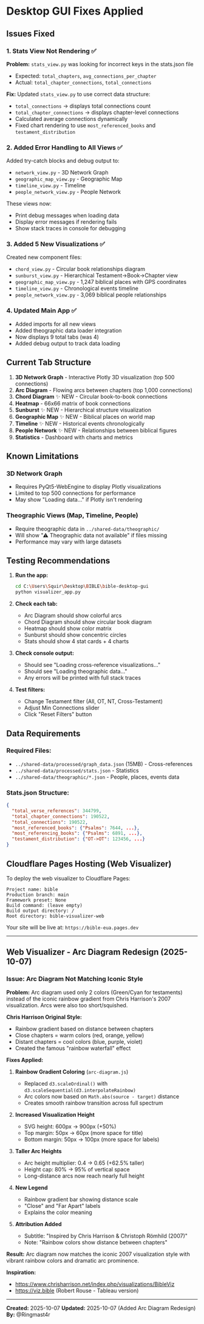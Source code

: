 # Desktop GUI Fixes Applied

## Issues Fixed

### 1. Stats View Not Rendering ✅
**Problem:** `stats_view.py` was looking for incorrect keys in the stats.json file
- Expected: `total_chapters`, `avg_connections_per_chapter`
- Actual: `total_chapter_connections`, `total_connections`

**Fix:** Updated `stats_view.py` to use correct data structure:
- `total_connections` → displays total connections count
- `total_chapter_connections` → displays chapter-level connections
- Calculated average connections dynamically
- Fixed chart rendering to use `most_referenced_books` and `testament_distribution`

### 2. Added Error Handling to All Views ✅
Added try-catch blocks and debug output to:
- `network_view.py` - 3D Network Graph
- `geographic_map_view.py` - Geographic Map
- `timeline_view.py` - Timeline
- `people_network_view.py` - People Network

These views now:
- Print debug messages when loading data
- Display error messages if rendering fails
- Show stack traces in console for debugging

### 3. Added 5 New Visualizations ✅
Created new component files:
- `chord_view.py` - Circular book relationships diagram
- `sunburst_view.py` - Hierarchical Testament→Book→Chapter view
- `geographic_map_view.py` - 1,247 biblical places with GPS coordinates
- `timeline_view.py` - Chronological events timeline
- `people_network_view.py` - 3,069 biblical people relationships

### 4. Updated Main App ✅
- Added imports for all new views
- Added theographic data loader integration
- Now displays 9 total tabs (was 4)
- Added debug output to track data loading

## Current Tab Structure

1. **3D Network Graph** - Interactive Plotly 3D visualization (top 500 connections)
2. **Arc Diagram** - Flowing arcs between chapters (top 1,000 connections)
3. **Chord Diagram** ✨ NEW - Circular book-to-book connections
4. **Heatmap** - 66x66 matrix of book connections
5. **Sunburst** ✨ NEW - Hierarchical structure visualization
6. **Geographic Map** ✨ NEW - Biblical places on world map
7. **Timeline** ✨ NEW - Historical events chronologically
8. **People Network** ✨ NEW - Relationships between biblical figures
9. **Statistics** - Dashboard with charts and metrics

## Known Limitations

### 3D Network Graph
- Requires PyQt5-WebEngine to display Plotly visualizations
- Limited to top 500 connections for performance
- May show "Loading data..." if Plotly isn't rendering

### Theographic Views (Map, Timeline, People)
- Require theographic data in `../shared-data/theographic/`
- Will show "⚠ Theographic data not available" if files missing
- Performance may vary with large datasets

## Testing Recommendations

1. **Run the app:**
   ```bash
   cd C:\Users\Squir\Desktop\BIBLE\bible-desktop-gui
   python visualizer_app.py
   ```

2. **Check each tab:**
   - Arc Diagram should show colorful arcs
   - Chord Diagram should show circular book diagram
   - Heatmap should show color matrix
   - Sunburst should show concentric circles
   - Stats should show 4 stat cards + 4 charts

3. **Check console output:**
   - Should see "Loading cross-reference visualizations..."
   - Should see "Loading theographic data..."
   - Any errors will be printed with full stack traces

4. **Test filters:**
   - Change Testament filter (All, OT, NT, Cross-Testament)
   - Adjust Min Connections slider
   - Click "Reset Filters" button

## Data Requirements

### Required Files:
- `../shared-data/processed/graph_data.json` (15MB) - Cross-references
- `../shared-data/processed/stats.json` - Statistics
- `../shared-data/theographic/*.json` - People, places, events data

### Stats.json Structure:
```json
{
  "total_verse_references": 344799,
  "total_chapter_connections": 190522,
  "total_connections": 190522,
  "most_referenced_books": {"Psalms": 7644, ...},
  "most_referencing_books": {"Psalms": 6891, ...},
  "testament_distribution": {"OT->OT": 123456, ...}
}
```

## Cloudflare Pages Hosting (Web Visualizer)

To deploy the web visualizer to Cloudflare Pages:

```
Project name: bible
Production branch: main
Framework preset: None
Build command: (leave empty)
Build output directory: /
Root directory: bible-visualizer-web
```

Your site will be live at: `https://bible-eua.pages.dev`

---

## Web Visualizer - Arc Diagram Redesign (2025-10-07)

### Issue: Arc Diagram Not Matching Iconic Style
**Problem:** Arc diagram used only 2 colors (Green/Cyan for testaments) instead of the iconic rainbow gradient from Chris Harrison's 2007 visualization. Arcs were also too short/squished.

**Chris Harrison Original Style:**
- Rainbow gradient based on distance between chapters
- Close chapters = warm colors (red, orange, yellow)
- Distant chapters = cool colors (blue, purple, violet)
- Created the famous "rainbow waterfall" effect

**Fixes Applied:**

1. **Rainbow Gradient Coloring** (`arc-diagram.js`)
   - Replaced `d3.scaleOrdinal()` with `d3.scaleSequential(d3.interpolateRainbow)`
   - Arc colors now based on `Math.abs(source - target)` distance
   - Creates smooth rainbow transition across full spectrum

2. **Increased Visualization Height**
   - SVG height: 600px → 900px (+50%)
   - Top margin: 50px → 60px (more space for title)
   - Bottom margin: 50px → 100px (more space for labels)

3. **Taller Arc Heights**
   - Arc height multiplier: 0.4 → 0.65 (+62.5% taller)
   - Height cap: 80% → 95% of vertical space
   - Long-distance arcs now reach nearly full height

4. **New Legend**
   - Rainbow gradient bar showing distance scale
   - "Close" and "Far Apart" labels
   - Explains the color meaning

5. **Attribution Added**
   - Subtitle: "Inspired by Chris Harrison & Christoph Römhild (2007)"
   - Note: "Rainbow colors show distance between chapters"

**Result:** Arc diagram now matches the iconic 2007 visualization style with vibrant rainbow colors and dramatic arc prominence.

**Inspiration:**
- https://www.chrisharrison.net/index.php/visualizations/BibleViz
- https://viz.bible (Robert Rouse - Tableau version)

---

**Created:** 2025-10-07
**Updated:** 2025-10-07 (Added Arc Diagram Redesign)
**By:** @Ringmast4r
